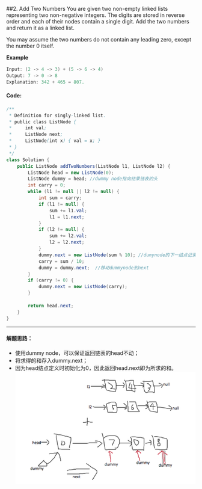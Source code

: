 ##2. Add Two Numbers
You are given two non-empty linked lists representing two non-negative integers. The digits are stored in reverse order and each of their nodes contain a single digit. Add the two numbers and return it as a linked list.

You may assume the two numbers do not contain any leading zero, except the number 0 itself.

**Example**

```java
Input: (2 -> 4 -> 3) + (5 -> 6 -> 4)
Output: 7 -> 0 -> 8
Explanation: 342 + 465 = 807.
```

#### Code:
```java
/**
 * Definition for singly-linked list.
 * public class ListNode {
 *     int val;
 *     ListNode next;
 *     ListNode(int x) { val = x; }
 * }
 */
class Solution {
    public ListNode addTwoNumbers(ListNode l1, ListNode l2) {
        ListNode head = new ListNode(0);
        ListNode dummy = head; //dummy node指向结果链表的头
        int carry = 0;
        while (l1 != null || l2 != null) {
            int sum = carry;
            if (l1 != null) {
                sum += l1.val;
                l1 = l1.next;
            }
            if (l2 != null) {
                sum += l2.val;
                l2 = l2.next;
            }
            dummy.next = new ListNode(sum % 10); //dumynode的下一结点记录和
            carry = sum / 10;
            dummy = dummy.next;  //移动dummynode到next
        }
        if (carry != 0) {
            dummy.next = new ListNode(carry);
        } 
        
        return head.next;
    }
}
```

***
#### 解题思路：
* 使用dummy node，可以保证返回链表的head不动；
* 将求得的和存入dummy.next；
* 因为head结点定义时初始化为0，因此返回head.next即为所求的和。
	![思路解释](tupian/dummyNode.png)
